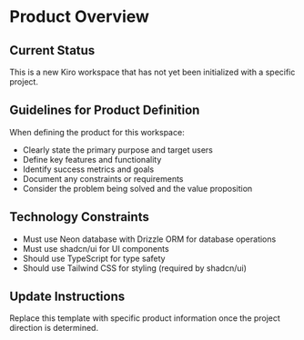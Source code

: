 # Product Overview

## Current Status
This is a new Kiro workspace that has not yet been initialized with a specific project.

## Guidelines for Product Definition
When defining the product for this workspace:

- Clearly state the primary purpose and target users
- Define key features and functionality
- Identify success metrics and goals
- Document any constraints or requirements
- Consider the problem being solved and the value proposition

## Technology Constraints
- Must use Neon database with Drizzle ORM for database operations
- Must use shadcn/ui for UI components
- Should use TypeScript for type safety
- Should use Tailwind CSS for styling (required by shadcn/ui)

## Update Instructions
Replace this template with specific product information once the project direction is determined.